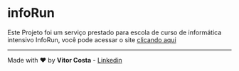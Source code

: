 # infoRun

Este Projeto foi um serviço prestado para escola de curso de informática intensivo InfoRun, você pode acessar o site [clicando aqui](https://inforun.co/)

---

Made with :heart: by **Vitor Costa** - [Linkedin](https://www.linkedin.com/in/vitor-costa-10566b22a/)
